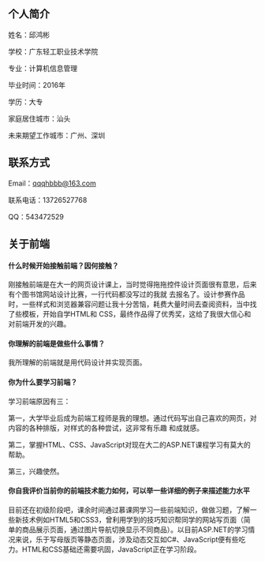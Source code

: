 ## 个人简介
姓名：邱鸿彬

学校：广东轻工职业技术学院

专业：计算机信息管理

毕业时间：2016年

学历：大专

家庭居住城市：汕头

未来期望工作城市：广州、深圳

## 联系方式
Email：qqqhbbb@163.com

联系电话：13726527768

QQ：543472529

## 关于前端
#### 什么时候开始接触前端？因何接触？

刚接触前端是在大一的网页设计课上，当时觉得拖拖控件设计页面很有意思，后来有个图书馆网站设计比赛，一行代码都没写过的我就
去报名了。设计参赛作品时，一些样式和浏览器兼容问题让我十分苦恼，耗费大量时间去查阅资料，当中找了些模板，开始自学HTML和
CSS，最终作品得了优秀奖，这给了我很大信心和对前端开发的兴趣。

#### 你理解的前端是做些什么事情？

我所理解的前端就是用代码设计并实现页面。

#### 你为什么要学习前端？

学习前端原因有三：

第一，大学毕业后成为前端工程师是我的理想。通过代码写出自己喜欢的网页，对内容的各种排版，对样式的各种尝试，这非常有乐趣
和成就感。

第二，掌握HTML、CSS、JavaScript对现在大二的ASP.NET课程学习有莫大的帮助。

第三，兴趣使然。

#### 你自我评价当前你的前端技术能力如何，可以举一些详细的例子来描述能力水平

目前还在初级阶段吧，课余时间通过慕课网学习一些前端知识，做做习题，了解一些新技术例如HTML5和CSS3，曾利用学到的技巧知识帮同学的网站写页面（简单的商品展示页面，通过图片导航切换显示不同商品）。以目前ASP.NET的学习情况来说，乐于写母版页等静态页面，涉及动态交互如C#、JavaScript便有些吃力。HTML和CSS基础还需要巩固，JavaScript正在学习阶段。

